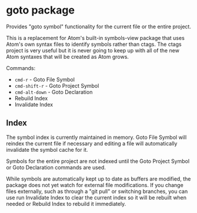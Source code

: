 # goto package

Provides "goto symbol" functionality for the current file or the entire project.

This is a replacement for Atom's built-in symbols-view package that uses Atom's own syntax files
to identify symbols rather than ctags.  The ctags project is very useful but it is never going
to keep up with all of the new Atom syntaxes that will be created as Atom grows.

Commands:

* `cmd-r` - Goto File Symbol
* `cmd-shift-r` - Goto Project Symbol
* `cmd-alt-down` - Goto Declaration
* Rebuild Index
* Invalidate Index

## Index

The symbol index is currently maintained in memory.  Goto File Symbol will reindex the current
file if necessary and editing a file will automatically invalidate the symbol cache for it.

Symbols for the entire project are not indexed until the Goto Project Symbol or Goto
Declaration commands are used.

While symbols are automatically kept up to date as buffers are modified, the package  does not
yet watch for external file modifications.  If you change files externally, such as through a
"git pull" or switching branches, you can use run Invalidate Index to clear the current index
so it will be rebuilt when needed or Rebuild Index to rebuild it immediately.
